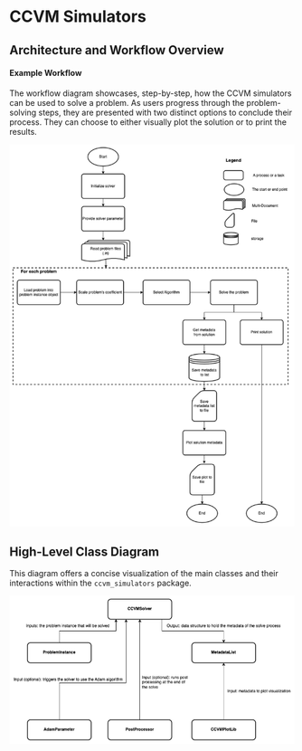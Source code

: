 # CCVM Simulators

## Architecture and Workflow Overview

#### Example Workflow

The workflow diagram showcases, step-by-step, how the CCVM simulators can be
used to solve a problem. As users progress through the problem-solving steps,
they are presented with two distinct options to conclude their process. They can
choose to either visually plot the solution or to print the results.

<p align="center">
    <img src="https://github.com/1QB-Information-Technologies/ccvm/blob/main/diagrams/example_workflow.png?raw=true">
</p>

## High-Level Class Diagram
This diagram offers a concise visualization of the main classes and their interactions within the `ccvm_simulators` package.

<p align="center">
    <img src="https://github.com/1QB-Information-Technologies/ccvm/blob/main/diagrams/high_level_class_diagram.png?raw=true">
</p>
